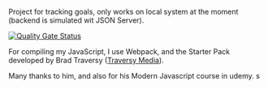 Project for tracking goals, only works on local system at the moment (backend is simulated wit JSON Server). 

[![Quality Gate Status](https://sonarcloud.io/api/project_badges/measure?project=kristof-siket_goaltrekk&metric=alert_status)](https://sonarcloud.io/dashboard?id=kristof-siket_goaltrekk)

For compiling my JavaScript, I use Webpack, and the Starter Pack developed by Brad Traversy ([Traversy Media](http://www.traversymedia.com)). 

Many thanks to him, and also for his Modern Javascript course in udemy. s
